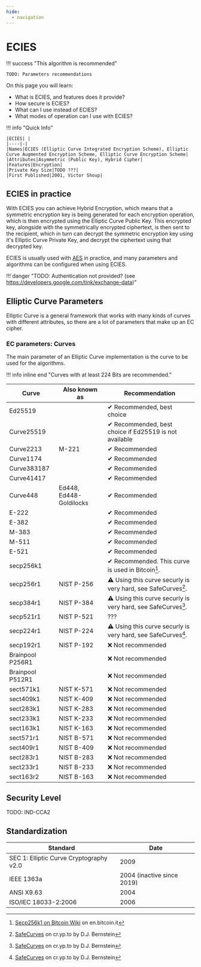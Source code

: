 ```yaml
---
hide:
  - navigation
---
```


# ECIES

!!! success "This algorithm is recommended"

    TODO: Parameters recommendations

On this page you will learn:

* What is ECIES, and features does it provide?
* How secure is ECIES?
* What can I use instead of ECIES?
* What modes of operation can I use with ECIES?

!!! info "Quick Info"

    |ECIES| |
    |----|-|
    |Names|ECIES (Elliptic Curve Integrated Encryption Scheme), Elliptic Curve Augmented Encryption Scheme, Elliptic Curve Encryption Scheme|
    |Attributes|Asymmetric (Public Key), Hybrid Cipher|
    |Features|Encryption|
    |Private Key Size|TODO ???|
    |First Published|2001, Victor Shoup|

## ECIES in practice

With ECIES you can achieve Hybrid Encryption, which means that a symmetric encryption key is being generated for each encryption operation, which is then encrypted using the Elliptic Curve Public Key. This encrypted key, alongside with the symmetrically encrypted ciphertext, is then sent to the recipient, which in turn can decrypt the symmetric encryption key using it's Elliptic Curve Private Key, and decrypt the ciphertext using that decrypted key.

ECIES is usually used with [AES](/algorithms/aes) in practice, and many parameters and algorithms can be configured when using ECIES.

!!! danger "TODO: Authentication not provided? (see https://developers.google.com/tink/exchange-data)"

## Elliptic Curve Parameters

Elliptic Curve is a general framework that works with many kinds of curves with different attributes, so there are a lot of parameters that make up an EC cipher.

### EC parameters: Curves

The main parameter of an Elliptic Curve implementation is the curve to be used for the algorithms.

!!! info inline end "Curves with at least 224 Bits are recommended."

|Curve|Also known as|Recommendation|
|-----|-------------|--------------|
|Ed25519||✔ Recommended, best choice|
|Curve25519||✔ Recommended, best choice if Ed25519 is not available|
|Curve2213|M-221|✔ Recommended|
|Curve1174||✔ Recommended|
|Curve383187||✔ Recommended|
|Curve41417||✔ Recommended|
|Curve448|Ed448, Ed448-Goldilocks|✔ Recommended|
|E-222||✔ Recommended|
|E-382||✔ Recommended|
|M-383||✔ Recommended|
|M-511||✔ Recommended|
|E-521||✔ Recommended|
|secp256k1||✔ Recommended. This curve is used in Bitcoin[^2].|
|secp256r1|NIST P-256|⚠ Using this curve securly is very hard, see SafeCurves[^1].|
|secp384r1|NIST P-384|⚠ Using this curve securly is very hard, see SafeCurves[^1].|
|secp521r1|NIST P-521|???|
|secp224r1|NIST P-224|⚠ Using this curve securly is very hard, see SafeCurves[^1].|
|secp192r1|NIST P-192|❌ Not recommended|
|Brainpool P256R1||❌ Not recommended|
|Brainpool P512R1||❌ Not recommended|
|sect571k1|NIST K-571|❌ Not recommended|
|sect409k1|NIST K-409|❌ Not recommended|
|sect283k1|NIST K-283|❌ Not recommended|
|sect233k1|NIST K-233|❌ Not recommended|
|sect163k1|NIST K-163|❌ Not recommended|
|sect571r1|NIST B-571|❌ Not recommended|
|sect409r1|NIST B-409|❌ Not recommended|
|sect283r1|NIST B-283|❌ Not recommended|
|sect233r1|NIST B-233|❌ Not recommended|
|sect163r2|NIST B-163|❌ Not recommended|

## Security Level

TODO: IND-CCA2

## Standardization

|Standard|Date|
|--------|----|
|SEC 1: Elliptic Curve Cryptography v2.0|2009|
|IEEE 1363a|2004 (inactive since 2019)|
|ANSI X9.63|2004|
|ISO/IEC 18033-2:2006|2006|

[^1]: [SafeCurves](https://safecurves.cr.yp.to/) on cr.yp.to by D.J. Bernstein
[^2]: [Secp256k1 on Bitcoin Wiki](https://en.bitcoin.it/wiki/Secp256k1) on en.bitcoin.it